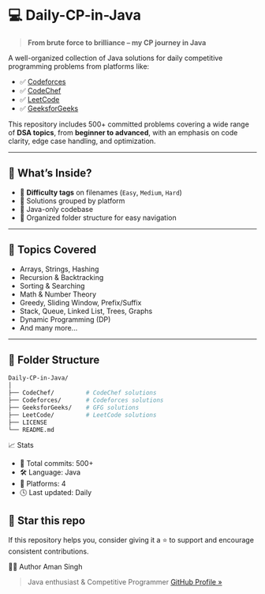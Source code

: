 # 💻 Daily-CP-in-Java

> **From brute force to brilliance – my CP journey in Java**

A well-organized collection of Java solutions for daily competitive programming problems from platforms like:

- ✅ [Codeforces](https://codeforces.com/)
- ✅ [CodeChef](https://www.codechef.com/)
- ✅ [LeetCode](https://leetcode.com/)
- ✅ [GeeksforGeeks](https://www.geeksforgeeks.org/)

This repository includes 500+ committed problems covering a wide range of **DSA topics**, from **beginner to advanced**, with an emphasis on code clarity, edge case handling, and optimization.

---

## 🧠 What’s Inside?

- 🔹 **Difficulty tags** on filenames (`Easy`, `Medium`, `Hard`)
- 🔹 Solutions grouped by platform
- 🔹 Java-only codebase
- 🔹 Organized folder structure for easy navigation

---

## 🚀 Topics Covered

- Arrays, Strings, Hashing
- Recursion & Backtracking
- Sorting & Searching
- Math & Number Theory
- Greedy, Sliding Window, Prefix/Suffix
- Stack, Queue, Linked List, Trees, Graphs
- Dynamic Programming (DP)
- And many more...

---

## 📌 Folder Structure

```bash
Daily-CP-in-Java/
│
├── CodeChef/         # CodeChef solutions
├── Codeforces/       # Codeforces solutions
├── GeeksforGeeks/    # GFG solutions
├── LeetCode/         # LeetCode solutions
├── LICENSE
└── README.md
```
📈 Stats
- 🧾 Total commits: 500+
- 🛠 Language: Java
- 🧪 Platforms: 4
- 🕓 Last updated: Daily

## 🌟 Star this repo
If this repository helps you, consider giving it a ⭐ to support and encourage consistent contributions.

🧑‍💻 Author
Aman Singh
> Java enthusiast & Competitive Programmer
> [GitHub Profile »](https://github.com/Aman-Singh-07)

